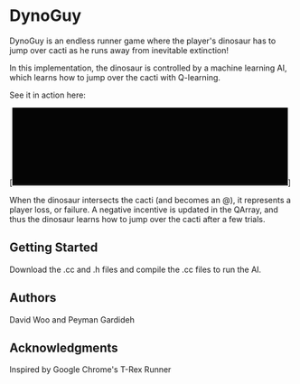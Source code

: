 # DynoGuy
DynoGuy is an endless runner game where the player's dinosaur has to jump over cacti as he runs away from inevitable extinction!

In this implementation, the dinosaur is controlled by a machine learning AI, which learns how to jump over the cacti with Q-learning.

See it in action here: 

[![ScreenShot](Screenshots/DynoGuy.gif)]

When the dinosaur intersects the cacti (and becomes an @), it represents a player loss, or failure. 
A negative incentive is updated in the QArray, and thus the dinosaur learns how to jump over the cacti after a few trials. 

## Getting Started
Download the .cc and .h files and compile the .cc files to run the AI. 

## Authors
David Woo and Peyman Gardideh

## Acknowledgments
Inspired by Google Chrome's T-Rex Runner


